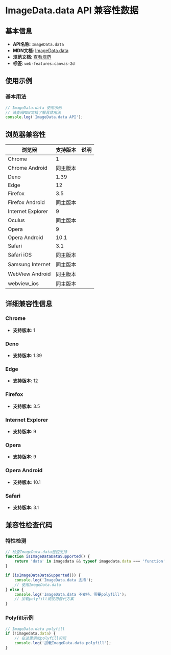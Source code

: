 # ImageData.data API 兼容性数据

## 基本信息

- **API名称**: `ImageData.data`
- **MDN文档**: [ImageData.data](https://developer.mozilla.org/docs/Web/API/ImageData/data)
- **规范文档**: [查看规范](https://html.spec.whatwg.org/multipage/imagebitmap-and-animations.html#dom-imagedata-data)
- **标签**: `web-features:canvas-2d`

## 使用示例

### 基本用法

```javascript
// ImageData.data 使用示例
// 请查阅MDN文档了解具体用法
console.log('ImageData.data API');
```

## 浏览器兼容性

| 浏览器 | 支持版本 | 说明 |
|--------|----------|------|
| Chrome | 1 |  |
| Chrome Android | 同主版本 |  |
| Deno | 1.39 |  |
| Edge | 12 |  |
| Firefox | 3.5 |  |
| Firefox Android | 同主版本 |  |
| Internet Explorer | 9 |  |
| Oculus | 同主版本 |  |
| Opera | 9 |  |
| Opera Android | 10.1 |  |
| Safari | 3.1 |  |
| Safari iOS | 同主版本 |  |
| Samsung Internet | 同主版本 |  |
| WebView Android | 同主版本 |  |
| webview_ios | 同主版本 |  |

## 详细兼容性信息

### Chrome

- **支持版本**: 1

### Deno

- **支持版本**: 1.39

### Edge

- **支持版本**: 12

### Firefox

- **支持版本**: 3.5

### Internet Explorer

- **支持版本**: 9

### Opera

- **支持版本**: 9

### Opera Android

- **支持版本**: 10.1

### Safari

- **支持版本**: 3.1

## 兼容性检查代码

### 特性检测

```javascript
// 检查ImageData.data是否支持
function isImageDataDataSupported() {
    return 'data' in imagedata && typeof imagedata.data === 'function';
}

if (isImageDataDataSupported()) {
    console.log('ImageData.data 支持');
    // 使用ImageData.data
} else {
    console.log('ImageData.data 不支持，需要polyfill');
    // 加载polyfill或使用替代方案
}
```

### Polyfill示例

```javascript
// ImageData.data polyfill
if (!imagedata.data) {
    // 在这里添加polyfill实现
    console.log('加载ImageData.data polyfill');
}
```

